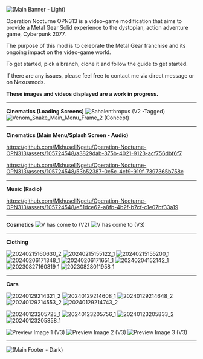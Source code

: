 ![(Main Banner - Light)](https://github.com/MkhuseliNgetu/Operation-Nocturne-OPN313/assets/105724548/e6615a3d-fee3-4ac7-9ecd-3331b76459f2)

Operation Nocturne OPN313 is a video-game modification that aims to provide a Metal Gear Solid experience to the dystopian, action adventure game, Cyberpunk 2077.

The purpose of this mod is to celebrate the Metal Gear franchise and its ongoing impact on the video-game world.

To get started, pick a branch, clone it and follow the guide to get started.

If there are any issues, please feel free to contact me via direct message or on Nexusmods.

**These images and videos displayed are a work in progress.**
***
**Cinematics (Loading Screens)** 
![Sahalenthropus (V2 -Tagged)](https://github.com/MkhuseliNgetu/Operation-Nocturne-OPN313/assets/105724548/b0857c01-bb78-4fa9-9617-d0ccfa3b5878)
![Venom_Snake_Main_Menu_Frame_2 (Concept)](https://github.com/MkhuseliNgetu/Operation-Nocturne-OPN313/assets/105724548/caa9d657-a5e8-4945-88fd-bc0ddcb03ae2)
***
**Cinematics (Main Menu/Splash Screen - Audio)** 



https://github.com/MkhuseliNgetu/Operation-Nocturne-OPN313/assets/105724548/a3829dab-375b-4021-9123-acf756dbf6f7




https://github.com/MkhuseliNgetu/Operation-Nocturne-OPN313/assets/105724548/53b52387-0c5c-4cf9-919f-7397365b758c


***
**Music (Radio)**

https://github.com/MkhuseliNgetu/Operation-Nocturne-OPN313/assets/105724548/e51dce62-a8fb-4b2f-b7cf-c1e07bf33a19
***
**Cosmetics**
![V has come to (V2)](https://github.com/MkhuseliNgetu/Operation-Nocturne-OPN313/assets/105724548/f43b8ae1-8a92-4e3c-82fb-a16d62c18149)
![V has come to (V3)](https://github.com/MkhuseliNgetu/Operation-Nocturne-OPN313/assets/105724548/4577d23c-dd59-481e-8755-20659af2c9f6)

***
**Clothing**

![20240215160630_2](https://github.com/MkhuseliNgetu/Operation-Nocturne-OPN313/assets/105724548/8f9a2ab5-55d1-44bb-a8ba-9c91e4ddc4a1)
![20240215155122_1](https://github.com/MkhuseliNgetu/Operation-Nocturne-OPN313/assets/105724548/7d81b33f-5554-4ab6-bbc7-0494e10f6edb)
![20240215155200_1](https://github.com/MkhuseliNgetu/Operation-Nocturne-OPN313/assets/105724548/36efdc65-e7c3-4941-8a1c-3fcfc03c9f85)
![20240206171348_1](https://github.com/MkhuseliNgetu/Operation-Nocturne-OPN313/assets/105724548/d61b6004-133b-4575-8732-125b4aa18472)
![20240206171651_1](https://github.com/MkhuseliNgetu/Operation-Nocturne-OPN313/assets/105724548/4fc15281-427b-4a84-b317-5a704d24afa1)
![20240204152142_1](https://github.com/MkhuseliNgetu/Operation-Nocturne-OPN313/assets/105724548/fb250533-6545-4fd7-87ae-492cf42df46e)
![20230827160819_1](https://github.com/MkhuseliNgetu/Operation-Nocturne-OPN313/assets/105724548/27b3a601-e677-447f-9346-adbeffe95af5)
![20230828011958_1](https://github.com/MkhuseliNgetu/Operation-Nocturne-OPN313/assets/105724548/680e93cc-a652-4b52-8507-9a736453d2ee)

***
**Cars**


![20240129214321_2](https://github.com/MkhuseliNgetu/Operation-Nocturne-OPN313/assets/105724548/7cee10f4-bf8f-48f6-baef-cf3a8d6b5e77)
![20240129214608_1](https://github.com/MkhuseliNgetu/Operation-Nocturne-OPN313/assets/105724548/d5b83855-c707-4704-897d-895bbe4901fa)
![20240129214648_2](https://github.com/MkhuseliNgetu/Operation-Nocturne-OPN313/assets/105724548/3e4a91ba-eb97-4217-9bf6-5ede0684c85f)
![20240129214553_2](https://github.com/MkhuseliNgetu/Operation-Nocturne-OPN313/assets/105724548/3b73bef3-9bd1-451d-b1fb-e8f81195b53f)
![20240129214743_2](https://github.com/MkhuseliNgetu/Operation-Nocturne-OPN313/assets/105724548/ef574c9e-8027-43e2-9f6c-70f30e7cba08)

![20240123205725_1](https://github.com/MkhuseliNgetu/Operation-Nocturne-OPN313/assets/105724548/eefb68ee-d0e3-4a07-b57a-d20512b499f6)
![20240123205756_1](https://github.com/MkhuseliNgetu/Operation-Nocturne-OPN313/assets/105724548/272536d9-7836-4f13-986d-d2b09d77229c)
![20240123205833_2](https://github.com/MkhuseliNgetu/Operation-Nocturne-OPN313/assets/105724548/5131b0dc-1c1d-40dd-b4c2-c067e691e1a0)
![20240123205858_1](https://github.com/MkhuseliNgetu/Operation-Nocturne-OPN313/assets/105724548/f4563f34-138f-434c-830c-d17078f19a76)

![Preview Image 1 (V3)](https://github.com/MkhuseliNgetu/Operation-Nocturne-OPN313/assets/105724548/997132c0-6734-492c-8c2f-5450e5a0d2ad)
![Preview Image 2 (V3)](https://github.com/MkhuseliNgetu/Operation-Nocturne-OPN313/assets/105724548/8ee57417-3660-4cff-96f7-6b4416a67440)
![Preview Image 3 (V3)](https://github.com/MkhuseliNgetu/Operation-Nocturne-OPN313/assets/105724548/e3a91e4d-1fe7-4daf-b212-748ba3ea4c5b)
***
![(Main Footer - Dark)](https://github.com/MkhuseliNgetu/Operation-Nocturne-OPN313/assets/105724548/b75521b8-6eec-4486-9dd9-05a2586380a4)
